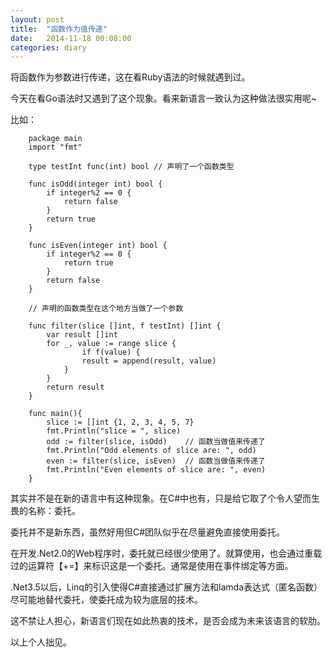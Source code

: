```yaml
---
layout: post
title:  "函数作为值传递"
date:   2014-11-18 00:08:00
categories: diary
---
```

将函数作为参数进行传递，这在看Ruby语法的时候就遇到过。

今天在看Go语法时又遇到了这个现象。看来新语言一致认为这种做法很实用呢~

比如：

```
    package main
    import "fmt"

    type testInt func(int) bool // 声明了一个函数类型

    func isOdd(integer int) bool {
        if integer%2 == 0 {
            return false
        }
        return true
    }

    func isEven(integer int) bool {
        if integer%2 == 0 {
            return true
        }
        return false
    }

    // 声明的函数类型在这个地方当做了一个参数

    func filter(slice []int, f testInt) []int {
        var result []int
        for _, value := range slice {
                if f(value) {
                result = append(result, value)
            }
        }
        return result
    }

    func main(){
        slice := []int {1, 2, 3, 4, 5, 7}
        fmt.Println("slice = ", slice)
        odd := filter(slice, isOdd)    // 函数当做值来传递了
        fmt.Println("Odd elements of slice are: ", odd)
        even := filter(slice, isEven)  // 函数当做值来传递了
        fmt.Println("Even elements of slice are: ", even)
    }
```

其实并不是在新的语言中有这种现象。在C#中也有，只是给它取了个令人望而生畏的名称：委托。

委托并不是新东西，虽然好用但C#团队似乎在尽量避免直接使用委托。

在开发.Net2.0的Web程序时，委托就已经很少使用了。就算使用，也会通过重载过的运算符【+=】来标识这是一个委托。通常是使用在事件绑定等方面。

.Net3.5以后，Linq的引入使得C#直接通过扩展方法和lamda表达式（匿名函数）尽可能地替代委托，使委托成为较为底层的技术。

这不禁让人担心，新语言们现在如此热衷的技术，是否会成为未来该语言的软肋。

以上个人拙见。